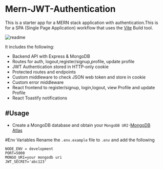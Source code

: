 # Mern-JWT-Authentication
This is a starter app for a MERN stack application with authentication.This is for a SPA (Single Page Application) workflow that uses the [Vite](https://vitejs.dev/guide/) Build tool.

![readme](https://github.com/Vysint/Mern-JWT-Authentication/assets/109030133/5ed06d8c-80e3-4b34-9da9-3a4f34e449de)

It includes the following:
- Backend API with Express & MongoDB
- Routes for auth, logout,register/signup,profile, update profile
- JWT Authentication stored in HTTP-only cookie
- Protected routes and endpoints
- Custom middleware to check JSON web token and store in cookie
- Custom error middleware
- React frontend to register/signup, login,logout, view Profile and update Profile
- React Toastify notifications

#Usage
---
- Create a MongoDB database and obtain your `MongoDB URI`-[MongoDB Atlas](https://www.mongodb.com/cloud/atlas/register)

#Env Variables
Rename the `.env.example` file to `.env` and add the following

```
NODE_ENV = development
PORT=5000
MONGO_URI=your mongodb uri
JWT_SECRET='abc123'
```
